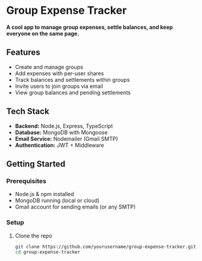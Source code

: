 # Group Expense Tracker

**A cool app to manage group expenses, settle balances, and keep everyone on the same page.**

## Features

- Create and manage groups
- Add expenses with per-user shares
- Track balances and settlements within groups
- Invite users to join groups via email
- View group balances and pending settlements

## Tech Stack

- **Backend:** Node.js, Express, TypeScript
- **Database:** MongoDB with Mongoose
- **Email Service:** Nodemailer (Gmail SMTP)
- **Authentication:** JWT + Middleware

## Getting Started

### Prerequisites

- Node.js & npm installed
- MongoDB running (local or cloud)
- Gmail account for sending emails (or any SMTP)

### Setup

1. Clone the repo  
   ```bash
   git clone https://github.com/yourusername/group-expense-tracker.git
   cd group-expense-tracker
